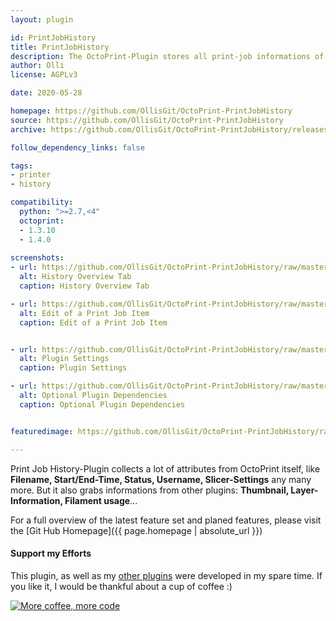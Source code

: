 ```yaml
---
layout: plugin

id: PrintJobHistory
title: PrintJobHistory
description: The OctoPrint-Plugin stores all print-job informations of a print in a database.
author: Olli
license: AGPLv3

date: 2020-05-28

homepage: https://github.com/OllisGit/OctoPrint-PrintJobHistory
source: https://github.com/OllisGit/OctoPrint-PrintJobHistory
archive: https://github.com/OllisGit/OctoPrint-PrintJobHistory/releases/latest/download/master.zip

follow_dependency_links: false

tags:
- printer
- history

compatibility:
  python: ">=2.7,<4"
  octoprint:
  - 1.3.10
  - 1.4.0
  
screenshots:
- url: https://github.com/OllisGit/OctoPrint-PrintJobHistory/raw/master/screenshots/plugin-tab.png
  alt: History Overview Tab 
  caption: History Overview Tab

- url: https://github.com/OllisGit/OctoPrint-PrintJobHistory/raw/master/screenshots/editPrintJob-dialog.png
  alt: Edit of a Print Job Item
  caption: Edit of a Print Job Item


- url: https://github.com/OllisGit/OctoPrint-PrintJobHistory/raw/master/screenshots/plugin-settings.png
  alt: Plugin Settings
  caption: Plugin Settings

- url: https://github.com/OllisGit/OctoPrint-PrintJobHistory/raw/master/screenshots/missingPlugins-dialog.png
  alt: Optional Plugin Dependencies
  caption: Optional Plugin Dependencies


featuredimage: https://github.com/OllisGit/OctoPrint-PrintJobHistory/raw/master/screenshots/editPrintJob-dialog.png

---
```


Print Job History-Plugin collects a lot of attributes from OctoPrint itself, like **Filename, Start/End-Time, Status, Username, Slicer-Settings** any many more. But it also grabs informations from other plugins: **Thumbnail, Layer-Information, Filament usage**...

For a full overview of the latest feature set and planed features, please visit the [Git Hub Homepage]({{ page.homepage | absolute_url }})


#### Support my Efforts

This plugin, as well as my [other plugins](https://github.com/OllisGit/) were developed in my spare time.
If you like it, I would be thankful about a cup of coffee :) 

[![More coffee, more code](https://img.shields.io/badge/Donate-PayPal-green.svg)](https://www.paypal.com/cgi-bin/webscr?cmd=_s-xclick&hosted_button_id=6SW5R6ZUKLB5E&source=url)



